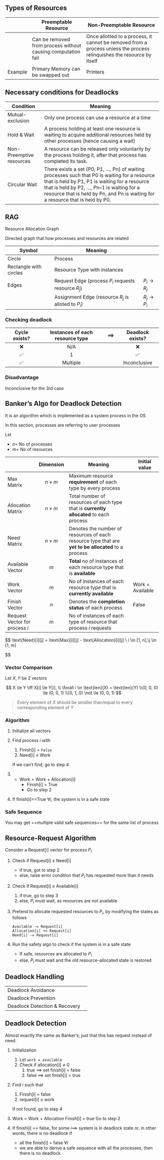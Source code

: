 ## Types of Resources

|         | Preemptable Resource                                         | Non-Preemptable Resource                                     |
| ------- | ------------------------------------------------------------ | ------------------------------------------------------------ |
|         | Can be removed from process without causing computation fail | Once allotted to a process, it cannot be removed from a process unless the process relinquishes the resource by itself |
| Example | Primary Memory can be swapped out                            | Printers                                                     |

## Necessary conditions for Deadlocks

| Condition                | Meaning                                                      |
| ------------------------ | ------------------------------------------------------------ |
| Mutual-exclusion         | Only one process can use a resource at a time                |
| Hold & Wait              | A process holding at least one resource is waiting to acquire additional resources held by other processes (hence causing a wait) |
| Non-Preemptive resources | A resource can be released only voluntarily by the process holding it, after that process has completed its task. |
| Circular Wait            | There exists a set {P0, P1, …, Pn} of waiting processes such that P0 is waiting for a resource that is held by P1, P1 is waiting for a resource that is held by P2, …, Pn–1 is waiting for a resource that is held by Pn, and Pn is waiting for a resource that is held by P0. |

## RAG

Resource Allocation Graph

Directed graph that how processes and resources are related

| Symbol                 | Meaning                                              |               |
| ---------------------- | ---------------------------------------------------- | ------------- |
| Circle                 | Process                                              |               |
| Rectangle with circles | Resource Type with instances                         |               |
| Edges                  | Request Edge (process $P_i$ requests resource $R_j$) | $P_i \to R_j$ |
|                        | Assignment Edge (resource $R_j$ is alloted to $P_i$) | $R_j \to P_i$ |

### Checking deadlock

| Cycle exists? | Instances of each resource type | $\implies$ | Deadlock exists? |
| :-----------: | :-----------------------------: | :--------: | :--------------: |
|       ❌       |               N/A               |            |        ❌         |
|       ✅       |                1                |            |        ✅         |
|       ✅       |            Multiple             |            |   Inconclusive   |

### Disadvantage

Inconclusive for the 3rd case

## Banker’s Algo for Deadlock Detection

It is an algorithm which is implemented as a system process in the OS

In this section, processes are referring to user processes

Let

- $n =$ No of processes
- $m =$ No of resources

|                                     |  Dimension   | Meaning                                                      | Initial value    |
| ----------------------------------- | :----------: | ------------------------------------------------------------ | ---------------- |
| Max<br />Matrix                     | $n \times m$ | Maximum resource **requirement** of each type by every process |                  |
| Allocation<br />Matrix              | $n \times m$ | Total number of resources of each type that is **currently allocated** to each process |                  |
| Need<br />Matrix                    | $n \times m$ | Denotes the number of resources of each resource type that are **yet to be allocated** to a process |                  |
| Available<br />Vector               |     $m$      | **Total** no of instances of each resource type that is **available** |                  |
| Work<br />Vector                    |     $m$      | No of instances of each resource type that is **currently available** | Work = Available |
| Finish<br />Vector                  |     $n$      | Denotes the **completion status** of each process            | False            |
| Request<br />Vector for process $i$ |     $m$      | No of instances of each type of resource that process $i$ requests |                  |

$$
\text{Need}[i][j] = \text{Max}[i][j] - \text{Allocation}[i][j] \\
i \in [1, n],\\j \in [1, m]

$$

### Vector Comparison

Let $X, Y$ be 2 vectors

$$
X \le Y \iff X[i] \le Y[i], \\
\forall i \in \text{len}(X) = \text{len}(Y) \\(0, 0, 0) \le (0, 0, 1) \\(0, 1, 0) \not \le (0, 0, 1)
$$

> Every element of $X$ should be smaller than/equal to every corresponding element of $Y$

### Algorithm

1. Initialize all vectors

2. Find process $i$ with

   1. Finish[i] = `False`
   2. Need[i] $\le$ Work

   If we can’t find, go to step 4

3. - Work = Work + Allocation[i]
     - Finish[i] = True
     - Go to step 2

4. If finish[i]==True $\forall i$, the system is in a safe state

### Safe Sequence

You may get ==multiple valid safe sequences== for the same list of process

## Resource-Request Algorithm

Consider a Request[i] vector for process $P_i$

1. Check if Request[i] $\le$ Need[i]

     - if true, got to step 2
     - else, raise error condition that $P_i$ has requested more than it needs

2. Check if Request[i] $\le$ Available[i]

   1. if true, go to step 3
   2. else, $P_i$ must wait, as resources are not available

3. Pretend to allocate requested resources to $P_i$, by modifying the states as follows

   ```
   Available -= Request[i]
   Allocation[i] += Request[i]
   Need[i] -= Request[i]
   ```

4. Run the safety algo to check if the system is in a safe state

     - If safe, resources are allocated to $P_i$
     - else, $P_i$ must wait and the old resource-allocated state is restored

## Deadlock Handling

|                               |      |
| ----------------------------- | ---- |
| Deadlock Avoidance            |      |
| Deadlock Prevention           |      |
| Deadlock Detection & Recovery |      |

## Deadlock Detection

Almost exactly the same as Banker’s; just that this has request instead of need.

1. Initialization

   1. Let `work = available`
   2. Check if $\text{allocation}[i] \ne 0$
      1. true $\implies$ set finish[i] = false
      2. false $\implies$ set finish[i] = true

2. Find $i$ such that

   1. Finish[i] = false
   2. request[i] $\le$ work

   If not found, go to step 4

3. Work = Work + Allocation
   Finish[i] = true
   Go to step 2

6. If finish[i] == false, for some $i \implies$ system is in deadlock state
   or, in other words, there is no deadlock if

     - all the finish[i] = false $\forall i$
     - we are able to derive a safe sequence with all the processes, then there is no deadlock

